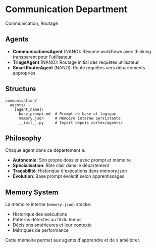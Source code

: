 # Communication Department

Communication, Routage

## Agents

- **CommunicationsAgent** (NANO): Résume workflows avec thinking transparent pour l'utilisateur
- **TriageAgent** (NANO): Routage initial des requêtes utilisateur
- **SmartRouterAgent** (NANO): Route requêtes vers départements appropriés

## Structure

```
communication/
  agents/
    [agent_name]/
      base_prompt.md  # Prompt de base et logique
      memory.json     # Mémoire interne persistante
      __init__.py     # Import depuis cortex/agents/
```

## Philosophy

Chaque agent dans ce département a:
- **Autonomie**: Son propre dossier avec prompt et mémoire
- **Spécialisation**: Rôle clair dans le département
- **Traçabilité**: Historique d'exécutions dans memory.json
- **Évolution**: Base prompt évolutif selon apprentissages

## Memory System

La mémoire interne (`memory.json`) stocke:
- Historique des exécutions
- Patterns détectés au fil du temps
- Décisions antérieures et leur contexte
- Métriques de performance

Cette mémoire permet aux agents d'apprendre et de s'améliorer.
